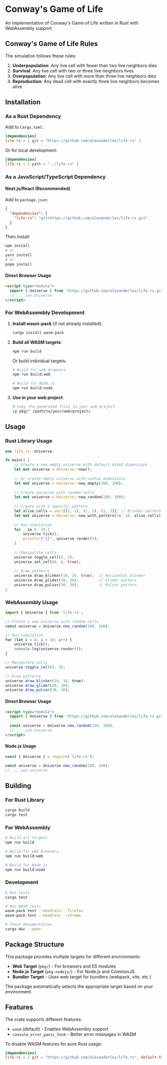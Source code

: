 # Conway's Game of Life

An implementation of Conway's Game of Life written in Rust with WebAssembly support.

## Conway's Game of Life Rules

The simulation follows these rules:

1. **Underpopulation**: Any live cell with fewer than two live neighbors dies
2. **Survival**: Any live cell with two or three live neighbors lives
3. **Overpopulation**: Any live cell with more than three live neighbors dies
4. **Reproduction**: Any dead cell with exactly three live neighbors becomes alive

## Installation

### As a Rust Dependency

Add to `Cargo.toml`:

```toml
[dependencies]
life-rs = { git = "https://github.com/alexanderles/life-rs" }
```

Or for local development:

```toml
[dependencies]
life-rs = { path = "../life-rs" }
```

### As a JavaScript/TypeScript Dependency

#### Next.js/React (Recommended)
Add to `package.json`:

```json
{
  "dependencies": {
    "life-rs": "git+https://github.com/alexanderles/life-rs.git"
  }
}
```

Then install:
```bash
npm install
# or
yarn install
# or
pnpm install
```

#### Direct Browser Usage
```html
<script type="module">
  import { Universe } from 'https://github.com/alexanderles/life-rs.git';
  // ... use Universe
</script>
```

### For WebAssembly Development

1. **Install wasm-pack** (if not already installed):
   ```bash
   cargo install wasm-pack
   ```

2. **Build all WASM targets**:
   ```bash
   npm run build
   ```

   Or build individual targets:
   ```bash
   # Build for web browsers
   npm run build:web
   
   # Build for Node.js
   npm run build:node
   ```

3. **Use in your web project**:
   ```bash
   # Copy the generated files to your web project
   cp pkg/* /path/to/your/web/project/
   ```

## Usage

### Rust Library Usage

```rust
use life_rs::Universe;

fn main() {
    // Create a new empty universe with default 64x64 dimensions
    let mut universe = Universe::new();
    
    // Or create empty universe with custom dimensions
    let mut universe = Universe::new_empty(100, 100);
    
    // Create universe with random cells
    let mut universe = Universe::new_random(100, 100);
    
    // Create with a specific pattern
    let alive_cells = vec![(1, 1), (1, 2), (1, 3)]; // Blinker pattern
    let mut universe = Universe::new_with_pattern(10, 10, alive_cells);
    
    // Run simulation
    for _ in 0..10 {
        universe.tick();
        println!("{}", universe.render());
    }
    
    // Manipulate cells
    universe.toggle_cell(5, 5);
    universe.set_cell(6, 6, true);
    
    // Draw patterns
    universe.draw_blinker(10, 10, true);  // Horizontal blinker
    universe.draw_glider(20, 20);         // Glider pattern
    universe.draw_pulsar(30, 30);         // Pulsar pattern
}
```

### WebAssembly Usage

```typescript
import { Universe } from 'life-rs';

// Create a new universe with random cells
const universe = Universe.new_random(100, 100);

// Run simulation
for (let i = 0; i < 10; i++) {
    universe.tick();
    console.log(universe.render());
}

// Manipulate cells
universe.toggle_cell(5, 5);

// Draw patterns
universe.draw_blinker(10, 10, true);
universe.draw_glider(20, 20);
universe.draw_pulsar(30, 30);
```

#### Direct Browser Usage
```html
<script type="module">
  import { Universe } from 'https://github.com/alexanderles/life-rs.git';
  
  const universe = Universe.new_random(100, 100);
  // ... use universe
</script>
```

#### Node.js Usage
```javascript
const { Universe } = require('life-rs');

const universe = Universe.new_random(100, 100);
// ... use universe
```

## Building

### For Rust Library

```bash
cargo build
cargo test
```

### For WebAssembly

```bash
# Build all targets
npm run build

# Build for web browsers
npm run build:web

# Build for Node.js
npm run build:node
```

### Development

```bash
# Run tests
cargo test

# Run WASM tests
wasm-pack test --headless --firefox
wasm-pack test --headless --chrome

# Check documentation
cargo doc --open
```

## Package Structure

This package provides multiple targets for different environments:

- **Web Target** (`pkg/`) - For browsers and ES modules
- **Node.js Target** (`pkg-nodejs/`) - For Node.js and CommonJS
- **Bundler Target** - Uses web target for bundlers (webpack, vite, etc.)

The package automatically selects the appropriate target based on your environment.

## Features

The crate supports different features:

- `wasm` (default) - Enables WebAssembly support
- `console_error_panic_hook` - Better error messages in WASM

To disable WASM features for pure Rust usage:

```toml
[dependencies]
life-rs = { git = "https://github.com/alexanderles/life-rs", default-features = false }
```
